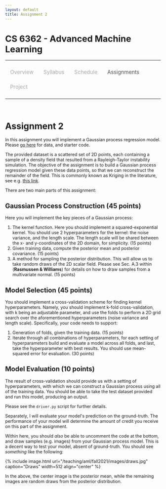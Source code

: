 ```yaml
---
layout: default
title: Assignment 2
---
```


<style>
.topnav {
  overflow: hidden;
  background-color: #fdfdfd;
}

.topnav a {
  float: left;
  color: #aaaaaa;
  text-align: center;
  padding: 14px 16px;
  text-decoration: none;
  font-size: 17px;
}

.topnav a:hover {
  color: #555555;
}

.topnav a.active {
  color: #555555;
}
</style>

<script type="text/x-mathjax-config">
  MathJax.Hub.Config({
    tex2jax: {inlineMath: [["$","$"],["\\(","\\)"]]}
  });
</script>
<script type="text/javascript" src="https://cdnjs.cloudflare.com/ajax/libs/mathjax/2.7.0/MathJax.js?config=TeX-AMS_CHTML"></script>

# CS 6362 - Advanced Machine Learning

---

<div class='topnav'>
  <a href="/teaching/aml/fall2021">Overview</a>
  <a href="/teaching/aml/fall2021/syllabus">Syllabus</a>
  <a href="/teaching/aml/fall2021/schedule">Schedule</a>
  <a class='active' href="/teaching/aml/fall2021/assignments">Assignments</a>
  <a href="/teaching/aml/fall2021/project">Project</a>
</div>

---

<br>

# Assignment 2

In this assignment you will implement a Gaussian process regression model. Please [go here](https://vanderbilt.box.com/s/zmwbq0klbt6s1zs7aene57mk9h33wji6) for data, and starter code.

The provided dataset is a scattered set of 2D points, each containing a sample of a density field that resulted from a Rayleigh-Taylor instability simulation. The objective of the assignment is to build a Gaussian process regression model given these data points, so that we can reconstruct the remainder of the field. This is commonly known as Kriging in the literature, see e.g. [this link](https://www.jmlr.org/papers/volume19/17-042/17-042.pdf).

There are two main parts of this assignment:

## Gaussian Process Construction (45 points)

Here you will implement the key pieces of a Gaussian process:

1. The kernel function. Here you should implement a squared-exponential kernel. You should use 2 hyperparameters for the kernel: the noise variance, and the length scale. The length scale will be shared between the x- and y-coordinates of the 2D domain, for simplicity. (15 points)
2. Given training data, compute the posterior mean and posterior covariance. (15 points)
3. A method for sampling the posterior distribution. This will allow us to take random draws of the 2D scalar field. Please see Sec. A.3 within (**Rasmussen & Williams**) for details on how to draw samples from a multivariate normal. (15 points)

## Model Selection (45 points)

You should implement a cross-validation scheme for finding kernel hyperparameters. Namely, you should implement k-fold cross-validation, with k being an adjustable parameter, and use the folds to perform a 2D grid search over the aforementioned hyperparameters (noise variance and length scale). Specifically, your code needs to support:

1. Generation of folds, given the training data. (15 points)
1. Iterate through all combinations of hyperparameters, for each setting of hyperparameters build and evaluate a model across all folds, and last, take the hyperparameter with best results. You should use mean-squared error for evaluation. (30 points)

## Model Evaluation (10 points)

The result of cross-validation should provide us with a setting of hyperparameters, with which we can construct a Gaussian process using all of the training data. You should be able to take the test dataset provided and run this model, producing an output.

Please see the `driver.py` script for further details.

Separately, I will evaluate your model's prediction on the ground-truth. The performance of your model will determine the amount of credit you receive on this part of the assignment.

Within here, you should _also_ be able to uncomment the code at the bottom, and draw samples (e.g. images) from your Gaussian process model. This is a decent way to test your model, absent of ground-truth. You should see _something_ like the following:

{% include image.html url="/teaching/aml/fall2021/images/draws.jpg" caption="Draws" width=512 align="center" %}

In the above, the center image is the posterior mean, while the remaining images are random draws from the posterior distribution.
